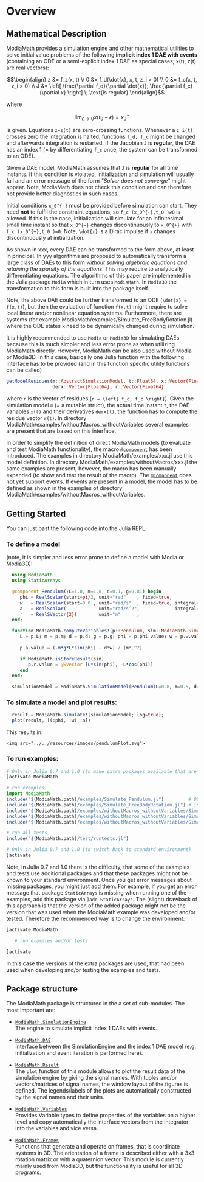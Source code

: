 # Overview

## Mathematical Description

ModiaMath provides a simulation engine and other mathematical utilities 
to solve initial value problems of the following **implicit index 1 DAE
with events** (containing an ODE or a semi-explicit index 1 DAE as special cases;
x(t), z(t) are real vectors):

```math
\begin{align}
 z &= f_z(x, t) \\
 0 &= f_d(\dot{x}, x, t, z_i > 0) \\
 0 &= f_c(x, t, z_i > 0) \\
 J &= \left[ \frac{\partial f_d}{\partial \dot{x}};  
             \frac{\partial f_c}{\partial x} \right] \; \text{is regular}
\end{align}
```

where

```math
\lim_{\epsilon \rightarrow 0} x(t_0 - \epsilon) = x_0^{-}
```

is given. Equations ``z=z(t)`` are zero-crossing functions. Whenever a ``z_i(t)`` crosses zero 
the integration is halted, functions ``f_d, f_c`` might be changed and 
afterwards integration is restarted. If the Jacobian ``J`` is **regular**,
the DAE has an index 1 (= by differentiating ``f_c`` once, the system can be transformed
to an ODE).

Given a DAE model, ModiaMath assumes that ``J`` is **regular** for all time instants.
If this condition is violated, initialization and simulation will usually fail and an error message of the
form *"Solver does not converge"* might appear. Note, ModiaMath does not check this condition and can therefore
not provide better diagnostics in such cases.

Initial conditions ``x_0^{-}`` must be provided before simulation can start. They need 
**not** to fulfil the constraint equations, so ``f_c (x_0^{-},t_0 )≠0`` is allowed.
If this is the case, initialization will simulate for an infinitesimal small time instant 
so that ``x_0^{-}`` changes discontinuously to ``x_0^{+}`` with ``f_c (x_0^{+},t_0 )=0``. 
Note, ``\dot{x}`` is a Dirac impulse if ``x`` changes discontinuously at initialization.

As shown in xxx, every DAE can be transformed to the form above, at least in principal.
In yyy algorithms are proposed to automatically transform a large class of DAEs to this
form *without solving algebraic equations and retaining the sparsity of the equations*. 
This may require to analytically differentiating equations. The algorithms of this paper are
implemented in the Julia package `Modia` which in turn uses `ModiaMath`.
In `Modia3D` the transformation to this form is built into the package itself.

Note, the above DAE could be further transformed to an ODE (``\dot{x} = f(x,t)``), but
then the evaluation of function ``f(x,t)`` might require to solve local linear and/or
nonlinear equation systems. Furthermore, there are systems 
(for example ModiaMath/examples/Simulate_FreeBodyRotation.jl) where the
ODE states ``x`` need to be dynamically changed during simulation.

It is highly recommended to use `Modia` or `Modia3D` for simulating DAEs because this is
much simpler and less error prone as when utilizing ModiaMath directly.
However, ModiaMath can be also used without Modia or Modia3D. In this case, basically
one Julia function with the following interface has to be provided
(and in this function specific utility functions can be called)

```julia
getModelResidues(m::AbstractSimulationModel, t::Float64, x::Vector{Float64},  
                 derx::Vector{Float64}, r::Vector{Float64}
```

where `r` is the vector of residues (``r = \left[ f_d; f_c \right]``). Given the 
simulation model `m` (= a mutable struct), the actual time instant `t`, the DAE variables
`x(t)` and their derivatives `derx(t)`, the function has to compute the residue vector `r(t)`.
In directory ModiaMath/examples/withoutMacros_withoutVariables several examples are present
that are based on this interface.

In order to simplify the definition of direct ModiaMath models (to evaluate and test ModiaMath 
functionality), the macro [`@component`](@ref) has been introduced.
The examples in directory ModiaMath/examples/xxx.jl use this model definition.
In directory ModiaMath/examples/withoutMacros/xxx.jl the same examples are present,
however, the macro has been manually expanded (to show and test the result of the macro).
The [`@component`](@ref) does not yet support events. If events are present in a model,
the model has to be defined as shown in the examples of directory
ModiaMath/examples/withoutMacros_withoutVariables.


## Getting Started

You can just past the following code into the Julia REPL.


### To define a model
(note, it is simpler and less error prone to define a model with Modia or Modia3D):

```julia
  using ModiaMath
  using StaticArrays

  @component Pendulum(;L=1.0, m=1.0, d=0.1, g=9.81) begin
     phi = RealScalar(start=pi/2, unit="rad"    , fixed=true,               numericType=ModiaMath.XD_EXP)
     w   = RealScalar(start=0.0 , unit="rad/s"  , fixed=true, integral=phi, numericType=ModiaMath.XD_EXP)
     a   = RealScalar(            unit="rad/s^2",             integral=w  , numericType=ModiaMath.DER_XD_EXP) 
     r   = RealSVector{2}(        unit="m"      ,                           numericType=ModiaMath.WC)
  end;

  function ModiaMath.computeVariables!(p::Pendulum, sim::ModiaMath.SimulationState)  
     L = p.L; m = p.m; d = p.d; g = p.g; phi = p.phi.value; w = p.w.value
   
     p.a.value = (-m*g*L*sin(phi) - d*w) / (m*L^2)

     if ModiaMath.isStoreResult(sim)
        p.r.value = @SVector [L*sin(phi), -L*cos(phi)]
     end
  end;

  simulationModel = ModiaMath.SimulationModel(Pendulum(L=0.8, m=0.5, d=0.2), stopTime=5.0);

```


### To simulate a model and plot results:

```julia
  result = ModiaMath.simulate!(simulationModel; log=true);
  plot(result, [(:phi, :w) :a])
```

This results in:

```@raw html
<img src="../../resources/images/pendulumPlot.svg">
```



### To run examples:

```julia
# Only in Julia 0.7 and 1.0 (to make extra packages available that are used in examples and tests)
]activate ModiaMath

# run examples
import ModiaMath
include("$(ModiaMath.path)/examples/Simulate_Pendulum.jl")         # ODE as index-0 DAE
include("$(ModiaMath.path)/examples/Simulate_FreeBodyRotation.jl") # index-1 DAE
include("$(ModiaMath.path)/examples/withoutMacros_withoutVariables/Simulate_PendulumDAE.jl") # index-3 DAE
include("$(ModiaMath.path)/examples/withoutMacros_withoutVariables/Simulate_SimpleStateEvents.jl")
include("$(ModiaMath.path)/examples/withoutMacros_withoutVariables/Simulate_BouncingBall.jl")

# run all tests
include("$(ModiaMath.path)/test/runtests.jl")

# Only in Julia 0.7 and 1.0 (to switch back to standard environment)
]activate
```

Note, in Julia 0.7 and 1.0 there is the difficulty, that some of the examples and tests use
additional packages and that these packages might not be known to your standard environment.
Once you get error messages about missing packages, you might just add them. For example,
if you get an error message that package `StaticArrays` is missing when running one of the examples,
add this package via `]add StaticArrays`. The (slight) drawback of this approach is that the version
of the added package might not be the version that was used when the ModiaMath example was developed
and/or tested. Therefore the recommended way is to change the environment:

```julia
]activate ModiaMath

   # run examples and/or tests

]activate   
```

In this case the versions of the extra packages are used, that had been used when developing
and/or testing the examples and tests.


## Package structure

The ModiaMath package is structured in the a set of sub-modules. The most important are:

- [`ModiaMath.SimulationEngine`](@ref)\
  The engine to simulate implicit index 1 DAEs with events.

- [`ModiaMath.DAE`](@ref)\
  Interface between the SimulationEngine and the index 1 DAE model
  (e.g. initialization and event iteration is performed here).

- [`ModiaMath.Result`](@ref)\
  The `plot` function of this module allows to plot the result data of the simulation engine
  by giving the signal names. With tuples and/or vectors/matrices of signal names, the window
  layout of the figures is defined. The legends/labels of the plots are automatically constructed by
  the signal names and their units.

- [`ModiaMath.Variables`](@ref)\
  Provides Variable types to define properties of the variables on a higher level and copy
  automatically the interface vectors from the integrator into the variables and vice versa.

- [`ModiaMath.Frames`](@ref)\
  Functions that generate and operate on frames, that is coordinate systems in 3D.
  The orientation of a frame is described either with a 3x3 rotation matrix or with a 
  quaternion vector. This module is currently mainly used from Modia3D, but the functionality
  is useful for all 3D programs.




